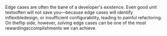 

Edge cases are often the bane of a developer's existence. Even good unit testsoften will not save
you—because edge cases will identify inflexibledesign, or insufficient configurability, leading to painful
refactoring. On theflip side, however, *solving* edge cases can be one of the most rewardingaccomplishments we
can achieve.